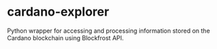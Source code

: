 # cardano-explorer
Python wrapper for accessing and processing information stored on the  Cardano blockchain using Blockfrost API.
